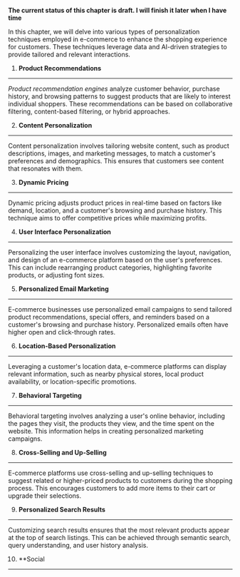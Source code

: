**The current status of this chapter is draft. I will finish it later when I have time**

In this chapter, we will delve into various types of personalization techniques employed in e-commerce to enhance the shopping experience for customers. These techniques leverage data and AI-driven strategies to provide tailored and relevant interactions.

1. **Product Recommendations**
------------------------------

*Product recommendation engines* analyze customer behavior, purchase history, and browsing patterns to suggest products that are likely to interest individual shoppers. These recommendations can be based on collaborative filtering, content-based filtering, or hybrid approaches.

2. **Content Personalization**
------------------------------

Content personalization involves tailoring website content, such as product descriptions, images, and marketing messages, to match a customer's preferences and demographics. This ensures that customers see content that resonates with them.

3. **Dynamic Pricing**
----------------------

Dynamic pricing adjusts product prices in real-time based on factors like demand, location, and a customer's browsing and purchase history. This technique aims to offer competitive prices while maximizing profits.

4. **User Interface Personalization**
-------------------------------------

Personalizing the user interface involves customizing the layout, navigation, and design of an e-commerce platform based on the user's preferences. This can include rearranging product categories, highlighting favorite products, or adjusting font sizes.

5. **Personalized Email Marketing**
-----------------------------------

E-commerce businesses use personalized email campaigns to send tailored product recommendations, special offers, and reminders based on a customer's browsing and purchase history. Personalized emails often have higher open and click-through rates.

6. **Location-Based Personalization**
-------------------------------------

Leveraging a customer's location data, e-commerce platforms can display relevant information, such as nearby physical stores, local product availability, or location-specific promotions.

7. **Behavioral Targeting**
---------------------------

Behavioral targeting involves analyzing a user's online behavior, including the pages they visit, the products they view, and the time spent on the website. This information helps in creating personalized marketing campaigns.

8. **Cross-Selling and Up-Selling**
-----------------------------------

E-commerce platforms use cross-selling and up-selling techniques to suggest related or higher-priced products to customers during the shopping process. This encourages customers to add more items to their cart or upgrade their selections.

9. **Personalized Search Results**
----------------------------------

Customizing search results ensures that the most relevant products appear at the top of search listings. This can be achieved through semantic search, query understanding, and user history analysis.

10. \*\*Social
--------------

